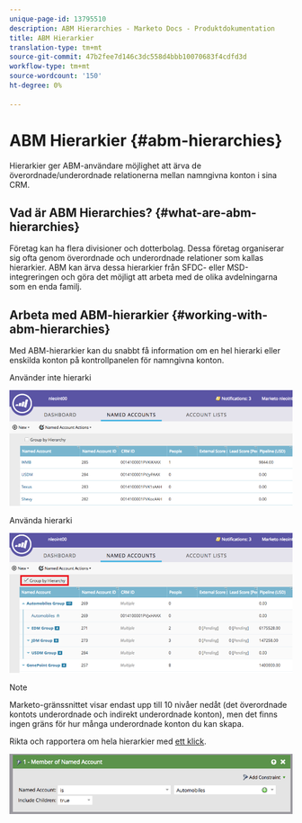 ```yaml
---
unique-page-id: 13795510
description: ABM Hierarchies - Marketo Docs - Produktdokumentation
title: ABM Hierarkier
translation-type: tm+mt
source-git-commit: 47b2fee7d146c3dc558d4bbb10070683f4cdfd3d
workflow-type: tm+mt
source-wordcount: '150'
ht-degree: 0%

---
```



# ABM Hierarkier {#abm-hierarchies}

Hierarkier ger ABM-användare möjlighet att ärva de överordnade/underordnade relationerna mellan namngivna konton i sina CRM.

## Vad är ABM Hierarchies? {#what-are-abm-hierarchies}

Företag kan ha flera divisioner och dotterbolag. Dessa företag organiserar sig ofta genom överordnade och underordnade relationer som kallas hierarkier. ABM kan ärva dessa hierarkier från SFDC- eller MSD-integreringen och göra det möjligt att arbeta med de olika avdelningarna som en enda familj.

## Arbeta med ABM-hierarkier {#working-with-abm-hierarchies}

Med ABM-hierarkier kan du snabbt få information om en hel hierarki eller enskilda konton på kontrollpanelen för namngivna konton.

Använder inte hierarki

![](assets/before.png)

Använda hierarki

![](assets/after.png)

>[!NOTE]
>
>Marketo-gränssnittet visar endast upp till 10 nivåer nedåt (det överordnade kontots underordnade och indirekt underordnade konton), men det finns ingen gräns för hur många underordnade konton du kan skapa.

Rikta och rapportera om hela hierarkier med [ett klick](http://docs.marketo.com/display/DOCS/Account+Filters#AccountFilters-MemberofNamedAccount).

![](assets/member.png)

